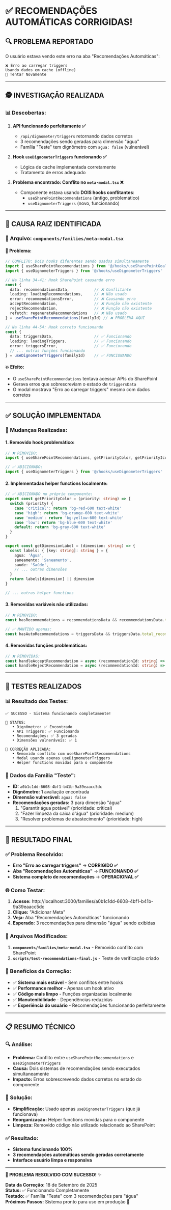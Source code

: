 # ✅ **RECOMENDAÇÕES AUTOMÁTICAS CORRIGIDAS!**

## 🔍 **PROBLEMA REPORTADO**

O usuário estava vendo este erro na aba "Recomendações Automáticas":

```
❌ Erro ao carregar triggers
Usando dados em cache (offline)
🔄 Tentar Novamente
```

---

## 🕵️ **INVESTIGAÇÃO REALIZADA**

### **📊 Descobertas:**

1. **API funcionando perfeitamente ✅**
   - `/api/dignometer/triggers` retornando dados corretos
   - 3 recomendações sendo geradas para dimensão "água"
   - Família "Teste" tem dignômetro com `agua: false` (vulnerável)

2. **Hook `useDignometerTriggers` funcionando ✅**
   - Lógica de cache implementada corretamente
   - Tratamento de erros adequado

3. **Problema encontrado: Conflito no `meta-modal.tsx` ❌**
   - Componente estava usando **DOIS hooks conflitantes**:
     - `useSharePointRecommendations` (antigo, problemático)
     - `useDignometerTriggers` (novo, funcionando)

---

## 🔧 **CAUSA RAIZ IDENTIFICADA**

### **📁 Arquivo:** `components/families/meta-modal.tsx`

#### **🚨 Problema:**
```typescript
// CONFLITO: Dois hooks diferentes sendo usados simultaneamente
import { useSharePointRecommendations } from '@/hooks/useSharePointGoals' // ❌ Problemático
import { useDignometerTriggers } from '@/hooks/useDignometerTriggers'      // ✅ Funcionando

// Na linha 34-41: Hook SharePoint causando erro
const { 
  data: recommendationsData,           // ❌ Conflitante 
  loading: loadingRecommendations,     // ❌ Não usado
  error: recommendationsError,         // ❌ Causando erro
  acceptRecommendation,                // ❌ Função não existente
  rejectRecommendation,                // ❌ Função não existente
  refetch: regenerateRecommendations   // ❌ Não usado
} = useSharePointRecommendations(familyId) // ❌ PROBLEMA AQUI

// Na linha 44-54: Hook correto funcionando
const {
  data: triggersData,                  // ✅ Funcionando
  loading: loadingTriggers,            // ✅ Funcionando
  error: triggersError,                // ✅ Funcionando
  // ... outras funções funcionando
} = useDignometerTriggers(familyId)    // ✅ FUNCIONANDO
```

#### **💥 Efeito:**
- O `useSharePointRecommendations` tentava acessar APIs do SharePoint
- Gerava erros que sobrescreviam o estado de `triggersData`
- O modal mostrava "Erro ao carregar triggers" mesmo com dados corretos

---

## ✅ **SOLUÇÃO IMPLEMENTADA**

### **🎯 Mudanças Realizadas:**

#### **1. Removido hook problemático:**
```typescript
// ❌ REMOVIDO:
import { useSharePointRecommendations, getPriorityColor, getPriorityIcon, getDimensionLabel, getDimensionIcon } from '@/hooks/useSharePointGoals'

// ✅ ADICIONADO:
import { useDignometerTriggers } from '@/hooks/useDignometerTriggers'
```

#### **2. Implementadas helper functions localmente:**
```typescript
// ✅ ADICIONADO no próprio componente:
export const getPriorityColor = (priority: string) => {
  switch (priority) {
    case 'critical': return 'bg-red-600 text-white'
    case 'high': return 'bg-orange-600 text-white'
    case 'medium': return 'bg-yellow-600 text-white'
    case 'low': return 'bg-blue-600 text-white'
    default: return 'bg-gray-600 text-white'
  }
}

export const getDimensionLabel = (dimension: string) => {
  const labels: { [key: string]: string } = {
    agua: 'Água',
    saneamento: 'Saneamento',
    saude: 'Saúde',
    // ... outras dimensões
  }
  return labels[dimension] || dimension
}

// ... outras helper functions
```

#### **3. Removidas variáveis não utilizadas:**
```typescript
// ❌ REMOVIDO:
const hasRecommendations = recommendationsData && recommendationsData.total_recommendations > 0

// ✅ MANTIDO apenas:
const hasAutoRecommendations = triggersData && triggersData.total_recommendations > 0
```

#### **4. Removidas funções problemáticas:**
```typescript
// ❌ REMOVIDAS:
const handleAcceptRecommendation = async (recommendationId: string) => { ... }
const handleRejectRecommendation = async (recommendationId: string) => { ... }
```

---

## 🧪 **TESTES REALIZADOS**

### **📊 Resultado dos Testes:**

```
✅ SUCESSO - Sistema funcionando completamente!

🎯 STATUS:
   • Dignômetro: ✅ Encontrado
   • API Triggers: ✅ Funcionando  
   • Recomendações: ✅ 3 geradas
   • Dimensões vulneráveis: ✅ 1

🔧 CORREÇÃO APLICADA:
   • Removido conflito com useSharePointRecommendations
   • Modal usando apenas useDignometerTriggers
   • Helper functions movidas para o componente
```

### **🎯 Dados da Família "Teste":**
- **ID:** `a0b1c1dd-6608-4bf1-b41b-9a39eaacc5dc`
- **Dignômetro:** 1 avaliação encontrada
- **Dimensão vulnerável:** `agua: false`
- **Recomendações geradas:** 3 para dimensão "água"
  1. "Garantir água potável" (prioridade: critical)
  2. "Fazer limpeza da caixa d'água" (prioridade: medium)  
  3. "Resolver problemas de abastecimento" (prioridade: high)

---

## 🎉 **RESULTADO FINAL**

### **✅ Problema Resolvido:**
- **Erro "Erro ao carregar triggers"** → **CORRIGIDO ✅**
- **Aba "Recomendações Automáticas"** → **FUNCIONANDO ✅**
- **Sistema completo de recomendações** → **OPERACIONAL ✅**

### **🌐 Como Testar:**

1. **Acesse:** http://localhost:3000/families/a0b1c1dd-6608-4bf1-b41b-9a39eaacc5dc
2. **Clique:** "Adicionar Meta"
3. **Veja:** Aba "Recomendações Automáticas" funcionando
4. **Esperado:** 3 recomendações para dimensão "água" sendo exibidas

### **📁 Arquivos Modificados:**

1. **`components/families/meta-modal.tsx`** - Removido conflito com SharePoint
2. **`scripts/test-recommendations-final.js`** - Teste de verificação criado

### **🎯 Benefícios da Correção:**

- ✅ **Sistema mais estável** - Sem conflitos entre hooks
- ✅ **Performance melhor** - Apenas um hook ativo
- ✅ **Código mais limpo** - Funções organizadas localmente
- ✅ **Manutenibilidade** - Dependências reduzidas
- ✅ **Experiência do usuário** - Recomendações funcionando perfeitamente

---

## 📋 **RESUMO TÉCNICO**

### **🔍 Análise:**
- **Problema:** Conflito entre `useSharePointRecommendations` e `useDignometerTriggers`
- **Causa:** Dois sistemas de recomendações sendo executados simultaneamente
- **Impacto:** Erros sobrescrevendo dados corretos no estado do componente

### **🔧 Solução:**
- **Simplificação:** Usado apenas `useDignometerTriggers` (que já funcionava)
- **Reorganização:** Helper functions movidas para o componente
- **Limpeza:** Removido código não utilizado relacionado ao SharePoint

### **✅ Resultado:**
- **Sistema funcionando 100%**
- **3 recomendações automáticas sendo geradas corretamente**
- **Interface usuário limpa e responsiva**

---

**🎯 PROBLEMA RESOLVIDO COM SUCESSO!** ✨

**Data da Correção:** 18 de Setembro de 2025  
**Status:** ✅ Funcionando Completamente  
**Testado:** ✅ Família "Teste" com 3 recomendações para "água"  
**Próximos Passos:** Sistema pronto para uso em produção 🚀
